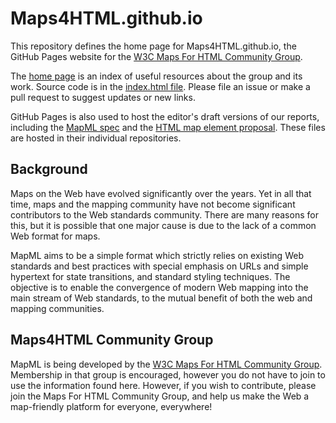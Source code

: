 # Maps4HTML.github.io

This repository defines the home page for Maps4HTML.github.io,
the GitHub Pages website for the [W3C Maps For HTML Community Group](http://www.w3.org/community/maps4html/).

The [home page](https://Maps4HTML.github.io/) is an index of useful resources
about the group and its work.
Source code is in the [index.html file](https://github.com/Maps4HTML/Maps4HTML.github.io/blob/master/index.html).
Please file an issue or make a pull request
to suggest updates or new links.

GitHub Pages is also used to host the editor's draft versions of our reports,
including the [MapML spec](http://maps4html.github.io/MapML/spec/)
and the [HTML map element proposal](https://maps4html.github.io/HTML-Map-Element/spec/).
These files are hosted in their individual repositories.

## Background

Maps on the Web have evolved significantly over the years.  Yet in all that time, maps and the mapping community have not become significant contributors to the Web standards community.  There are many reasons for this, but it is possible that one major cause is due to the lack of a common Web format for maps.

MapML aims to be a simple format which strictly relies on existing Web standards and best practices with special emphasis on URLs and simple hypertext for state transitions, and standard styling techniques.  The objective is to enable the convergence of modern Web mapping into the main stream of Web standards, to the mutual benefit of both the web and mapping communities.

## Maps4HTML Community Group

MapML is being developed by the [W3C Maps For HTML Community Group](http://www.w3.org/community/maps4html/).  Membership in that group is encouraged, however you do not have to join to use the information found here.  However, if you wish to contribute, please join the Maps For HTML Community Group, and help us make the Web a map-friendly platform for everyone, everywhere!

